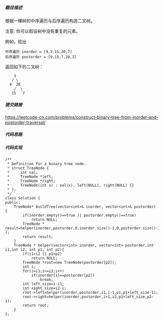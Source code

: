 ##### 题目描述
根据一棵树的中序遍历与后序遍历构造二叉树。

注意:
你可以假设树中没有重复的元素。

例如，给出
```
中序遍历 inorder = [9,3,15,20,7]
后序遍历 postorder = [9,15,7,20,3]
```
返回如下的二叉树：
```
    3
   / \
  9  20
    /  \
   15   7
```


##### 提交链接
https://leetcode-cn.com/problems/construct-binary-tree-from-inorder-and-postorder-traversal/



##### 代码思路




##### 代码实现

```
/**
 * Definition for a binary tree node.
 * struct TreeNode {
 *     int val;
 *     TreeNode *left;
 *     TreeNode *right;
 *     TreeNode(int x) : val(x), left(NULL), right(NULL) {}
 * };
 */
class Solution {
public:
    TreeNode* buildTree(vector<int>& inorder, vector<int>& postorder) {
        if(inorder.empty()==true || postorder.empty()==true)
            return NULL;
        TreeNode * result=helper(inorder,postorder,0,inorder.size()-1,0,postorder.size()-1  );
        return result;
    }
    TreeNode * helper(vector<int> inorder, vector<int> postorder,int i1,int i2, int p1, int p2){
        if(i1>i2 || p1>p2)
            return NULL;
        TreeNode *root=new TreeNode(postorder[p2]);
        int i;
        for(i=i1;i<=i2;i++)
            if(inorder[i]==postorder[p2])
                break;
        int left_size=i-i1;
        int right_size=i2-i;
        root->left=helper(inorder,postorder,i1,i-1,p1,p1+left_size-1);
        root->right=helper(inorder,postorder,i+1,i2,p1+left_size,p2-1);
        return root;
    }
};


```
